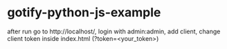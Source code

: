 # gotify-python-js-example

after run go to http://localhost/, login with admin:admin, add client, change client token inside index.html (?token=<your_token>)
